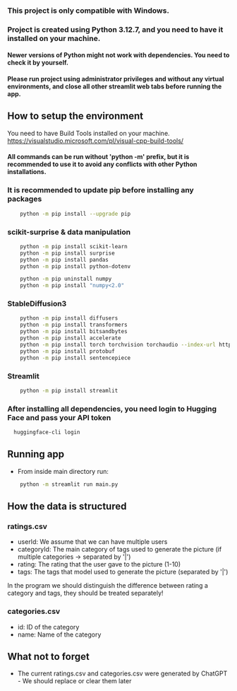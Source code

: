 ### This project is only compatible with Windows.
### Project is created using Python 3.12.7, and you need to have it installed on your machine.
#### Newer versions of Python might not work with dependencies. You need to check it by yourself.
#### Please run project using administrator privileges and without any virtual environments, and close all other streamlit web tabs before running the app.

## How to setup the environment
You need to have Build Tools installed on your machine. https://visualstudio.microsoft.com/pl/visual-cpp-build-tools/

#### All commands can be run without 'python -m' prefix, but it is recommended to use it to avoid any conflicts with other Python installations.

### It is recommended to update pip before installing any packages
```bash
    python -m pip install --upgrade pip
```

### scikit-surprise & data manipulation
```bash
    python -m pip install scikit-learn
    python -m pip install surprise
    python -m pip install pandas
    python -m pip install python-dotenv

    python -m pip uninstall numpy
    python -m pip install "numpy<2.0"
```

### StableDiffusion3
```bash
    python -m pip install diffusers
    python -m pip install transformers
    python -m pip install bitsandbytes
    python -m pip install accelerate
    python -m pip install torch torchvision torchaudio --index-url https://download.pytorch.org/whl/cu124
    python -m pip install protobuf
    python -m pip install sentencepiece
 ```

### Streamlit
```bash
    python -m pip install streamlit
 ```

### After installing all dependencies, you need login to Hugging Face and pass your API token
```bash
  huggingface-cli login
```

## Running app
- From inside main directory run:
```bash
    python -m streamlit run main.py
 ```

## How the data is structured
### ratings.csv
- userId: We assume that we can have multiple users
- categoryId: The main category of tags used to generate the picture (if multiple categories -> separated by '|')
- rating: The rating that the user gave to the picture (1-10)
- tags: The tags that model used to generate the picture (separated by '|')

In the program we should distinguish the difference between rating a category and tags, they should be treated separately!

### categories.csv
- id: ID of the category
- name: Name of the category

## What not to forget
- The current ratings.csv and categories.csv were generated by ChatGPT - We should replace or clear them later
